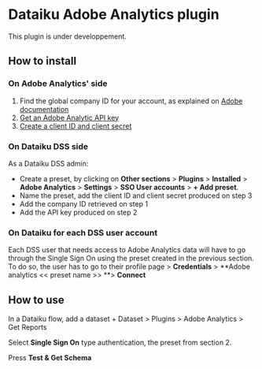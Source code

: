 # Dataiku Adobe Analytics plugin

This plugin is under developpement. 

## How to install

### On Adobe Analytics' side

1. Find the global company ID for your account, as explained on [Adobe documentation](https://experienceleague.adobe.com/en/docs/analytics/admin/admin-tools/company-settings/web-services-admin)
2. [Get an Adobe Analytic API key](https://developer.adobe.com/express/embed-sdk/docs/guides/quickstart/)
3. [Create a client ID and client secret](https://helpx.adobe.com/sign/kb/how-to-create-client-id-and-client-secret-adobe-sign.html)

### On Dataiku DSS side

As a Dataiku DSS admin:
- Create a preset, by clicking on **Other sections** > **Plugins** > **Installed** > **Adobe Analytics** > **Settings** > **SSO User accounts** > **+ Add preset**.
- Name the preset, add the client ID and client secret produced on step 3
- Add the company ID retrieved on step 1
- Add the API key produced on step 2

### On Dataiku for each DSS user account

Each DSS user that needs access to Adobe Analytics data will have to go through the Single Sign On using the preset created in the previous section. To do so, the user has to go to their profile page > **Credentials** > **Adobe analytics << preset name >> **> **Connect**

## How to use

In a Dataiku flow, add a dataset + Dataset > Plugins > Adobe Analytics > Get Reports

Select **Single Sign On** type authentication, the preset from section 2.

Press **Test & Get Schema**
